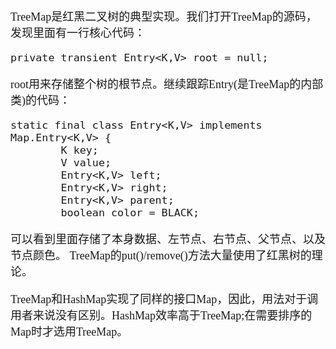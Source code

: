 <font size = 4 face = "黑体">

 TreeMap是红黑二叉树的典型实现。我们打开TreeMap的源码，发现里面有一行核心代码：
 

    private transient Entry<K,V> root = null;
    
root用来存储整个树的根节点。继续跟踪Entry(是TreeMap的内部类)的代码：

```
static final class Entry<K,V> implements Map.Entry<K,V> {
        K key;
        V value;
        Entry<K,V> left;
        Entry<K,V> right;
        Entry<K,V> parent;
        boolean color = BLACK;
```

可以看到里面存储了本身数据、左节点、右节点、父节点、以及节点颜色。 TreeMap的put()/remove()方法大量使用了红黑树的理论。

TreeMap和HashMap实现了同样的接口Map，因此，用法对于调用者来说没有区别。HashMap效率高于TreeMap;在需要排序的Map时才选用TreeMap。

</font>